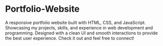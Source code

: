 # Portfolio-Website
A responsive portfolio website built with HTML, CSS, and JavaScript. Showcasing my projects, skills, and experience in web development and programming. Designed with a clean UI and smooth interactions to provide the best user experience. Check it out and feel free to connect!
